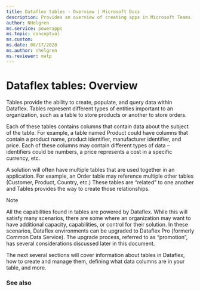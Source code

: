 ```yaml
---
title: Dataflex tables - Overview | Microsoft Docs
description: Provides an overview of creating apps in Microsoft Teams.
author: NHelgren
ms.service: powerapps
ms.topic: conceptual
ms.custom: 
ms.date: 08/17/2020
ms.author: nhelgren
ms.reviewer: matp
---
```

# Dataflex tables: Overview

Tables provide the ability to create, populate, and query data within Dataflex. Tables represent different types of entities important to an organization, such as a table to store products or another to store orders.  

Each of these tables contains columns that contain data about the subject of the table. For example, a table named Product could have columns that contain a product name, product identifier, manufacturer identifier, and price. Each of these columns may contain different types of data – identifiers could be numbers, a price represents a cost in a specific currency, etc. 

A solution will often have multiple tables that are used together in an application. For example, an Order table may reference multiple other tables (Customer, Product, Country, etc.)  These tables are “related” to one another and Tables provides the way to create those relationships. 

> [!NOTE]
> All the capabilities found in tables are powered by Dataflex. While this will satisfy many scenarios, there are some where an organization may want to have additional capacity, capabilities, or control for their solution.  In these scenarios, Dataflex environments can be upgraded to Dataflex Pro (formerly Common Data Service). The upgrade process, referred to as “promotion”, has several considerations discussed later in this document. 

The next several sections will cover information about tables in Dataflex, how to create and manage them, defining what data columns are in your table, and more. 

### See also
